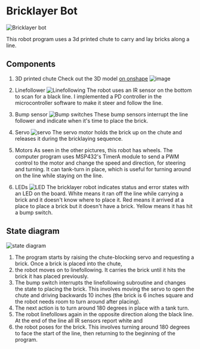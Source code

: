 # Bricklayer Bot

![Bricklayer bot](https://github.com/user-attachments/assets/b2dc0e25-17c9-471a-806e-dd145547422d)

This robot program uses a 3d printed chute to carry and lay bricks along a line.

## Components

1. 3D printed chute
Check out the 3D model [on onshape](https://cad.onshape.com/documents/ce2139a7720a6f7f91b6e3fd/w/4e778bed12d5593772b55c33/e/0c2e88e45d036e104e664543) ![image](https://github.com/user-attachments/assets/862918f4-37ff-4838-a7cd-4d48b7848d49)

2. Linefollower
![Linefollowing](https://github.com/user-attachments/assets/60f61450-b8f4-426b-9af7-fa481355d085)
The robot uses an IR sensor on the bottom to scan for a black line.
I implemented a PD controller in the microcontroller software to make it steer and follow the line.

3. Bump sensor 
![Bump switches](https://github.com/user-attachments/assets/40c394de-c5e7-4569-bc76-599cce542beb)
These bump sensors interrupt the line follower and indicate when it's time to place the brick.

4. Servo
![servo](https://github.com/user-attachments/assets/463d0d2a-44d1-43b1-97e2-c7225cf37c10)
The servo motor holds the brick up on the chute and releases it during the bricklaying sequence.

5. Motors
As seen in the other pictures, this robot has wheels. The computer program uses MSP432's TimerA module to send a PWM control to the motor and change the speed and direction, for steering and turning.
It can tank-turn in place, which is useful for turning around on the line while staying on the line.

6. LEDs
![LED](https://github.com/user-attachments/assets/6fe27869-855a-4ac0-9035-502eb64f9c63)
The bricklayer robot indicates status and error states with an LED on the board. White means it ran off the line while carrying a brick and it doesn't know where to place it. Red means it arrived at a place to place a brick but it doesn't have a brick. Yellow means it has hit a bump switch.

## State diagram
![state diagram](https://github.com/user-attachments/assets/06184c4a-4f84-4c36-a011-a03efdf56f1f)
1. The program starts by raising the chute-blocking servo and requesting a brick. Once a brick is placed into the chute,
2. the robot moves on to linefollowing. It carries the brick until it hits the brick it has placed previously.
3. The bump switch interrupts the linefollowing subroutine and changes the state to placing the brick. This involves moving the servo to open the chute and driving backwards 10 inches (the brick is 6 inches square and the robot needs room to turn around after placing).
4. The next action is to turn around 180 degrees in place with a tank turn.
5. The robot linefollows again in the opposite direction along the black line. At the end of the line all IR sensors report white and
6. the robot poses for the brick. This involves turning around 180 degrees to face the start of the line, then returning to the beginning of the program.
